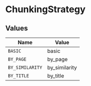 # ChunkingStrategy


## Values

| Name            | Value           |
| --------------- | --------------- |
| `BASIC`         | basic           |
| `BY_PAGE`       | by_page         |
| `BY_SIMILARITY` | by_similarity   |
| `BY_TITLE`      | by_title        |